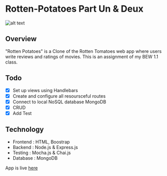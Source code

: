 # Rotten-Potatoes Part Un & Deux
![alt text](https://img.tesco.com/Groceries/pi/000/0262410000000/IDShot_540x540.jpg)


## Overview 

"Rotten Potatoes" is a Clone of the Rotten Tomatoes web app where users write reviews and ratings of movies. This is an assignment of my BEW 1.1 class.

## Todo

- [x] Set up views using Handlebars
- [x] Create and configure all resoursceful routes
- [x] Connect to local NoSQL database MongoDB
- [x] CRUD
- [x] Add Test 

## Technology

* Frontend : HTML, Boostrap
* Backend : Node.js & Express.js
* Testing : Mocha.js & Chai.js
* Database : MongoDB

App is live <a href = "https://rotten-potatoes-m-a.herokuapp.com/">here</a>
